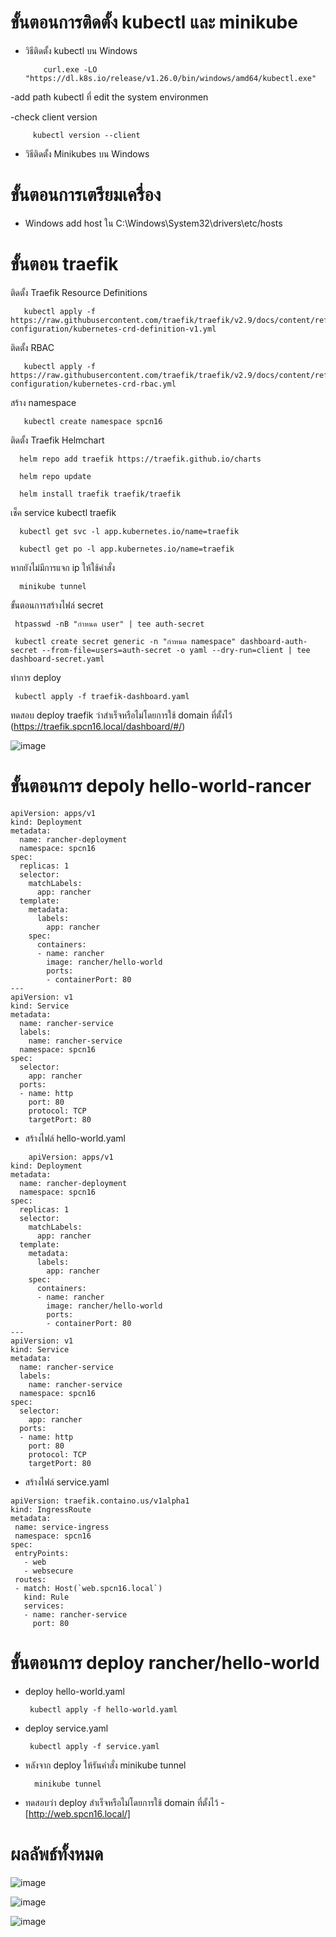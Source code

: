 # ขั้นตอนการติดตั้ง kubectl และ minikube

* วิธีติดตั้ง kubectl บน Windows

          curl.exe -LO "https://dl.k8s.io/release/v1.26.0/bin/windows/amd64/kubectl.exe"
 
 -add path kubectl ที่ edit the system environmen
 
 -check client version

         kubectl version --client
         
* วิธีติดตั้ง Minikubes บน Windows       

# ขั้นตอนการเตรียมเครื่อง

* Windows add host ใน C:\Windows\System32\drivers\etc/hosts

# ขั้นตอน traefik

ติดตั้ง Traefik Resource Definitions

       kubectl apply -f https://raw.githubusercontent.com/traefik/traefik/v2.9/docs/content/reference/dynamic-configuration/kubernetes-crd-definition-v1.yml

ติดตั้ง RBAC 
 
       kubectl apply -f https://raw.githubusercontent.com/traefik/traefik/v2.9/docs/content/reference/dynamic-configuration/kubernetes-crd-rbac.yml
       
สร้าง namespace

       kubectl create namespace spcn16
       
ติดตั้ง Traefik Helmchart

      helm repo add traefik https://traefik.github.io/charts
      
      helm repo update
      
      helm install traefik traefik/traefik
      
เช็ค service kubectl traefik 

      kubectl get svc -l app.kubernetes.io/name=traefik
      
      kubectl get po -l app.kubernetes.io/name=traefik

หากยังไม่มีการแจก ip ให้ใช้คำสั่ง

      minikube tunnel
      
ขั้นตอนการสร้างไฟล์ secret    

     htpasswd -nB "กำหนด user" | tee auth-secret
     
     kubectl create secret generic -n "กำหนด namespace" dashboard-auth-secret --from-file=users=auth-secret -o yaml --dry-run=client | tee dashboard-secret.yaml 
     
ทำการ deploy

     kubectl apply -f traefik-dashboard.yaml
     
ทดสอบ deploy traefik ว่าสำเร็จหรือไม่โดยการใช้ domain ที่ตั้งไว้ (https://traefik.spcn16.local/dashboard/#/) 

![image](https://user-images.githubusercontent.com/119166253/226190453-a1f01cd4-e27e-4436-abc7-cd53ce3b0c6d.png)

# ขั้นตอนการ depoly hello-world-rancer

```
apiVersion: apps/v1
kind: Deployment
metadata:
  name: rancher-deployment
  namespace: spcn16
spec:
  replicas: 1
  selector:
    matchLabels:
      app: rancher
  template:
    metadata:
      labels:
        app: rancher
    spec:
      containers:
      - name: rancher
        image: rancher/hello-world
        ports:
        - containerPort: 80
---
apiVersion: v1
kind: Service
metadata:
  name: rancher-service
  labels:
    name: rancher-service
  namespace: spcn16
spec:
  selector:
    app: rancher
  ports:
  - name: http
    port: 80
    protocol: TCP
    targetPort: 80
```

* สร้างไฟล์ hello-world.yaml
```
    apiVersion: apps/v1
kind: Deployment
metadata:
  name: rancher-deployment
  namespace: spcn16
spec:
  replicas: 1
  selector:
    matchLabels:
      app: rancher
  template:
    metadata:
      labels:
        app: rancher
    spec:
      containers:
      - name: rancher
        image: rancher/hello-world
        ports:
        - containerPort: 80
---
apiVersion: v1
kind: Service
metadata:
  name: rancher-service
  labels:
    name: rancher-service
  namespace: spcn16
spec:
  selector:
    app: rancher
  ports:
  - name: http
    port: 80
    protocol: TCP
    targetPort: 80
 ```
 
 
 * สร้างไฟล์ service.yaml
 ```
apiVersion: traefik.containo.us/v1alpha1
kind: IngressRoute
metadata:
  name: service-ingress
  namespace: spcn16
spec:
  entryPoints:
    - web
    - websecure
  routes:
  - match: Host(`web.spcn16.local`)
    kind: Rule
    services:
    - name: rancher-service
      port: 80
```




# ขั้นตอนการ deploy rancher/hello-world

* deploy hello-world.yaml
 
       kubectl apply -f hello-world.yaml
    
* deploy service.yaml

       kubectl apply -f service.yaml
    
* หลังจาก deploy ให้รันคำสั่ง minikube tunnel

        minikube tunnel
    
* ทดสอบว่า deploy สำเร็จหรือไม่โดยการใช้ domain ที่ตั้งไว้ -[http://web.spcn16.local/]


# ผลลัพธ์ทั้งหมด

![image](https://user-images.githubusercontent.com/119166253/226194504-e2ed36e8-2f03-4679-a548-7f6207a6afe4.png)

![image](https://user-images.githubusercontent.com/119166253/226194534-cd80ff2b-dc8a-4bfa-8008-69b757a9a0d8.png)

![image](https://user-images.githubusercontent.com/119166253/226193916-dd0cefcf-faf3-4adf-96c8-e64961ea2216.png)
